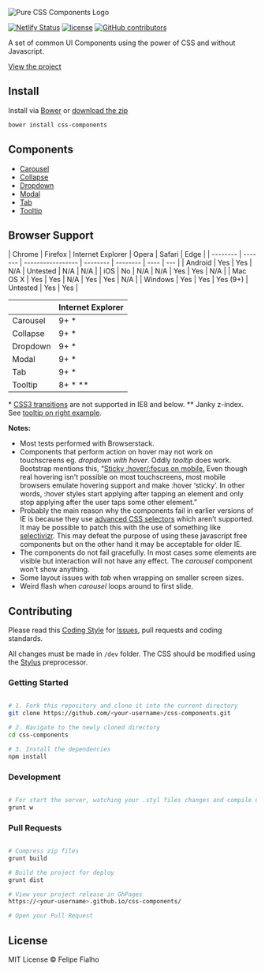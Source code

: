 ![Pure CSS Components Logo](logo-pcc.jpg "Pure CSS Components")

[![Netlify Status](https://api.netlify.com/api/v1/badges/566334bb-2cd1-4548-91b0-b2869a85158b/deploy-status)](https://app.netlify.com/sites/css-components/deploys)
[![license](https://img.shields.io/github/license/felipefialho/css-components.svg)](./license.md)
[![GitHub contributors](https://img.shields.io/github/contributors/felipefialho/css-components.svg)](https://github.com/felipefialho/css-components/graphs/contributors)

A set of common UI Components using the power of CSS and without Javascript.

[View the project](https://css-components.felipefialho.com)

## Install

Install via [Bower](https://bower.io/) or
[download the zip](https://css-components.felipefialho.com/build/css-components.zip)

```bash
bower install css-components
```

## Components

- [Carousel](https://css-components.felipefialho.com/#component-carousel "Carousel")
- [Collapse](https://css-components.felipefialho.com/#component-collapse "Collapse")
- [Dropdown](https://css-components.felipefialho.com/#component-dropdown "Dropdown")
- [Modal](https://css-components.felipefialho.com/#component-modal "Modal")
- [Tab](https://css-components.felipefialho.com/#component-tab "Tab")
- [Tooltip](https://css-components.felipefialho.com/#component-tooltip "Tooltip")

## Browser Support

| Chrome   | Firefox | Internet Explorer | Opera    | Safari   | Edge |
| -------- | ------- | ----------------- | -------- | -------- | ---- | --- |
| Android  | Yes     | Yes               | N/A      | Untested | N/A  | N/A |
| iOS      | No      | N/A               | N/A      | Yes      | Yes  | N/A |
| Mac OS X | Yes     | Yes               | N/A      | Yes      | Yes  | N/A |
| Windows  | Yes     | Yes               | Yes (9+) | Untested | Yes  | Yes |

|          | Internet Explorer |
| -------- | ----------------- |
| Carousel | 9+ \*             |
| Collapse | 9+ \*             |
| Dropdown | 9+ \*             |
| Modal    | 9+ \*             |
| Tab      | 9+ \*             |
| Tooltip  | 8+ \* \*\*        |

\* [CSS3 transitions](https://caniuse.com/#search=css%20transition) are not supported in IE8 and below.
\*\* Janky z-index. See [tooltip on right example](https://css-components.felipefialho.com/#component-tooltip).

**Notes:**

- Most tests performed with Browserstack.
- Components that perform action on hover may not work on touchscreens eg. _dropdown with hover_. Oddly _tooltip_ does work. Bootstrap mentions this, “[Sticky :hover/:focus on mobile.](https://getbootstrap.com/getting-started/#support-sticky-hover-mobile)
  Even though real hovering isn't possible on most touchscreens, most mobile browsers emulate hovering support and make :hover ‘sticky’. In other words, :hover styles start applying after tapping an element and only stop applying after the user taps some other element.”
- Probably the main reason why the components fail in earlier versions of IE is because they use [advanced CSS selectors](https://caniuse.com/#search=CSS3%20selectors) which aren’t supported. It may be possible to patch this with the use of something like [selectivizr](https://selectivizr.com). This may defeat the purpose of using these javascript free components but on the other hand it may be acceptable for older IE.
- The components do not fail gracefully. In most cases some elements are visible but interaction will not have any effect. The _carousel_ component won't show anything.
- Some layout issues with _tab_ when wrapping on smaller screen sizes.
- Weird flash when _carousel_ loops around to first slide.

## Contributing

Please read this [Coding Style](https://github.com/felipefialho/coding-style/) for [Issues](https://github.com/felipefialho/css-components/issues), pull requests and coding standards.

All changes must be made in `/dev` folder. The CSS should be modified using the [Stylus](https://learnboost.github.io/stylus/) preprocessor.

### Getting Started

```bash

# 1. Fork this repository and clone it into the current directory
git clone https://github.com/<your-username>/css-components.git

# 2. Navigate to the newly cloned directory
cd css-components

# 3. Install the dependencies
npm install

```

### Development

```bash

# For start the server, watching your .styl files changes and compile CSS
grunt w

```

### Pull Requests

```bash

# Compress zip files
grunt build

# Build the project for deploy
grunt dist

# View your project release in GhPages
https://<your-username>.github.io/css-components/

# Open your Pull Request

```

## License

MIT License © Felipe Fialho
